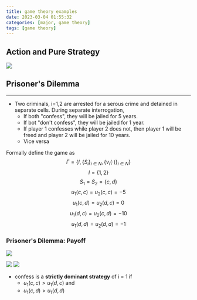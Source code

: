 ```yaml
---
title: game theory examples
date: 2023-03-04 01:55:32
categories: [major, game theory]
tags: [game theory]
---
```


## Action and Pure Strategy

![](action_and_pure_strategy.png)

## Prisoner's Dilemma

---

- Two criminals, i=1,2 are arrested for a serous crime and detained in separate cells. During separate interrogation,
	- If both "confess", they will be jailed for 5 years.
	- If bot "don't confess", they will be jailed for 1 year.
	- If player 1 confesses while player 2 does not, then player 1 will be freed and player 2 will be jailed for 10 years.
	- Vice versa

Formally define the game as 
$$\Gamma=\{I,\{S_i\}_{i\in N}, \{\nu_i(\cdot)\}_{i\in N}\}$$
$$I=\{1, 2\}$$
$$S_1=S_2=\{c,d\}$$
$$u_1(c,c)=u_2(c,c)=-5$$
$$u_1(c,d)=u_2(d,c)=0$$
$$u_1(d,c)=u_2(c,d)=-10$$
$$u_1(d,d)=u_2(d,d)=-1$$

### Prisoner's Dilemma: Payoff

![](prisoner_1.jpg)

![](prisoner_2.jpg)
![](prisoner_3.jpg)

- confess is a **strictly dominant strategy** of i = 1 if 
	- $u_1(c,c)>u_1(d,c)$ and 
	- $u_1(c,d)>u_1(d,d)$